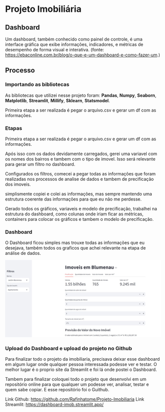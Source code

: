 # Projeto Imobiliária

## Dashboard
Um dashboard, também conhecido como painel de controle, é uma interface gráfica que exibe informações, indicadores, e métricas de desempenho de forma visual e interativa.
(fonte: https://ebaconline.com.br/blog/o-que-e-um-dashboard-e-como-fazer-um.)

## Processo
### Importando as bibliotecas

As bibliotecas que utilizei nesse projeto foram:
**Pandas**, **Numpy**, **Seaborn**, **Matplotlib**, **Streamlit**, **Millify**, **Sklearn**, **Statsmodel**. 

Primeira etapa a ser realizada é pegar o arquivo.csv e gerar um df com as informações.

### Etapas

Primeira etapa a ser realizada é pegar o arquivo.csv e gerar um df com as informações.

Após isso com os dados devidamente carregados, gerei uma variavel com os nomes dos bairros e tambem com o tipo de imovel.
Isso será relevante para gerar um filtro no dashboard.


Configurados os filtros, comecei a pegar todas as informações que foram realizadas nos processos de analise de dados e tambem de precificação dos imoveis.

simplismente copiei e colei as informações, mas sempre mantendo uma estrutura coerente das informações para que eu não me perdesse.

Gerado todos os gráficos, variaveis e modelo de precificação, trabalhei na estrutura do dashboard, como colunas onde iriam ficar as métricas, containers para colocar os gráficos e tambem o modelo de precificação.

### Dashboard

O Dashboard ficou simples mas trouxe todas as informações que eu desejava, também todos os graficos que achei relevante na etapa de análise de dados.

![dash](dashboard.jpg)

### Upload do Dashboard e upload do projeto no Github


Para finalizar todo o projeto da imobiliaria, precisava deixar esse dashboard em algum lugar onde qualquer pessoa interessada podesse ver e testar. O melhor lugar é o proprio site da Streamlit e foi lá onde postei o Dashboard.

Tambem para finalizar coloquei todo o projeto que desenvolvi em um repositório online para que qualquer um podesse ver, analisar, testar e quem sabe copiar. E esse repositório foi o Guithub.

Link Github: https://github.com/Rafinhatome/Projeto-Imobiliaria
Link Streamlit: https://dashboard-imob.streamlit.app/
